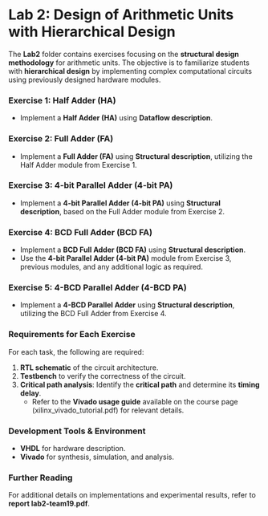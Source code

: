 # **Lab 2: Design of Arithmetic Units with Hierarchical Design**  

The **Lab2** folder contains exercises focusing on the **structural design methodology** for arithmetic units. The objective is to familiarize students with **hierarchical design** by implementing complex computational circuits using previously designed hardware modules.  

### **Exercise 1: Half Adder (HA)**  
- Implement a **Half Adder (HA)** using **Dataflow description**.  

### **Exercise 2: Full Adder (FA)**  
- Implement a **Full Adder (FA)** using **Structural description**, utilizing the Half Adder module from Exercise 1.  

### **Exercise 3: 4-bit Parallel Adder (4-bit PA)**  
- Implement a **4-bit Parallel Adder (4-bit PA)** using **Structural description**, based on the Full Adder module from Exercise 2.  

### **Exercise 4: BCD Full Adder (BCD FA)**  
- Implement a **BCD Full Adder (BCD FA)** using **Structural description**.  
- Use the **4-bit Parallel Adder (4-bit PA)** module from Exercise 3, previous modules, and any additional logic as required.  

### **Exercise 5: 4-BCD Parallel Adder (4-BCD PA)**  
- Implement a **4-BCD Parallel Adder** using **Structural description**, utilizing the BCD Full Adder from Exercise 4.  

### **Requirements for Each Exercise**  
For each task, the following are required:  
1. **RTL schematic** of the circuit architecture.  
2. **Testbench** to verify the correctness of the circuit.  
3. **Critical path analysis**: Identify the **critical path** and determine its **timing delay**.  
   - Refer to the **Vivado usage guide** available on the course page (xilinx_vivado_tutorial.pdf) for relevant details.  

### **Development Tools & Environment**  
- **VHDL** for hardware description.  
- **Vivado** for synthesis, simulation, and analysis.  


### **Further Reading**  
For additional details on implementations and experimental results, refer to **report lab2-team19.pdf**.  
